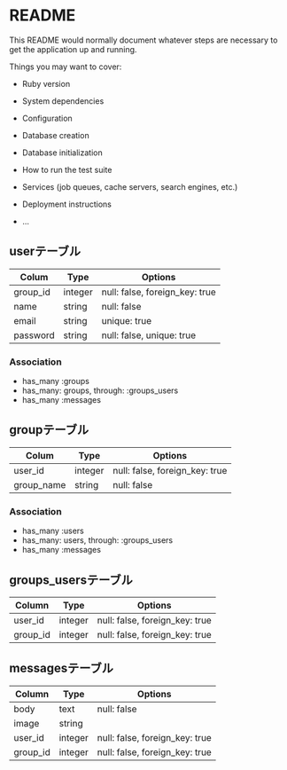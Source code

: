 # README

This README would normally document whatever steps are necessary to get the
application up and running.

Things you may want to cover:

* Ruby version

* System dependencies

* Configuration

* Database creation

* Database initialization

* How to run the test suite

* Services (job queues, cache servers, search engines, etc.)

* Deployment instructions

* ...

## userテーブル

|Colum|Type|Options|
|-----|----|-------|
|group_id|integer|null: false, foreign_key: true|
|name|string|null: false|
|email|string|unique: true|
|password|string|null: false, unique: true|

### Association
- has_many :groups
- has_many: groups, through: :groups_users
- has_many :messages

## groupテーブル

|Colum|Type|Options|
|-----|----|-------|
|user_id|integer|null: false, foreign_key: true|
|group_name|string|null: false|

### Association
- has_many :users
- has_many: users, through: :groups_users
- has_many :messages


## groups_usersテーブル

|Column|Type|Options|
|------|----|-------|
|user_id|integer|null: false, foreign_key: true|
|group_id|integer|null: false, foreign_key: true|


## messagesテーブル

|Column|Type|Options|
|------|----|-------|
|body|text|null: false|
|image|string|      |
|user_id|integer|null: false, foreign_key: true|
|group_id|integer|null: false, foreign_key: true|



